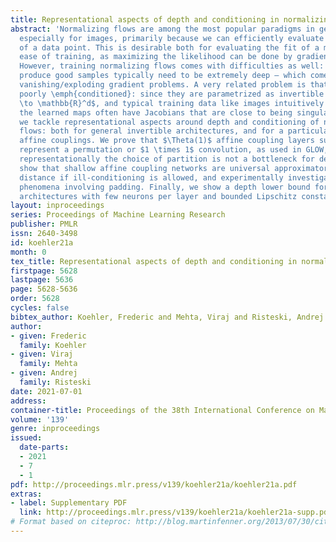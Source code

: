 ```yaml
---
title: Representational aspects of depth and conditioning in normalizing flows
abstract: 'Normalizing flows are among the most popular paradigms in generative modeling,
  especially for images, primarily because we can efficiently evaluate the likelihood
  of a data point. This is desirable both for evaluating the fit of a model, and for
  ease of training, as maximizing the likelihood can be done by gradient descent.
  However, training normalizing flows comes with difficulties as well: models which
  produce good samples typically need to be extremely deep – which comes with accompanying
  vanishing/exploding gradient problems. A very related problem is that they are often
  poorly \emph{conditioned}: since they are parametrized as invertible maps from $\mathbb{R}^d
  \to \mathbb{R}^d$, and typical training data like images intuitively is lower-dimensional,
  the learned maps often have Jacobians that are close to being singular. In our paper,
  we tackle representational aspects around depth and conditioning of normalizing
  flows: both for general invertible architectures, and for a particular common architecture,
  affine couplings. We prove that $\Theta(1)$ affine coupling layers suffice to exactly
  represent a permutation or $1 \times 1$ convolution, as used in GLOW, showing that
  representationally the choice of partition is not a bottleneck for depth. We also
  show that shallow affine coupling networks are universal approximators in Wasserstein
  distance if ill-conditioning is allowed, and experimentally investigate related
  phenomena involving padding. Finally, we show a depth lower bound for general flow
  architectures with few neurons per layer and bounded Lipschitz constant.'
layout: inproceedings
series: Proceedings of Machine Learning Research
publisher: PMLR
issn: 2640-3498
id: koehler21a
month: 0
tex_title: Representational aspects of depth and conditioning in normalizing flows
firstpage: 5628
lastpage: 5636
page: 5628-5636
order: 5628
cycles: false
bibtex_author: Koehler, Frederic and Mehta, Viraj and Risteski, Andrej
author:
- given: Frederic
  family: Koehler
- given: Viraj
  family: Mehta
- given: Andrej
  family: Risteski
date: 2021-07-01
address:
container-title: Proceedings of the 38th International Conference on Machine Learning
volume: '139'
genre: inproceedings
issued:
  date-parts:
  - 2021
  - 7
  - 1
pdf: http://proceedings.mlr.press/v139/koehler21a/koehler21a.pdf
extras:
- label: Supplementary PDF
  link: http://proceedings.mlr.press/v139/koehler21a/koehler21a-supp.pdf
# Format based on citeproc: http://blog.martinfenner.org/2013/07/30/citeproc-yaml-for-bibliographies/
---
```

